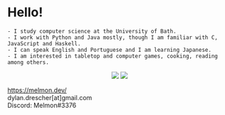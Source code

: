 # Hello!

```
- I study computer science at the University of Bath.
- I work with Python and Java mostly, though I am familiar with C, JavaScript and Haskell.
- I can speak English and Portuguese and I am learning Japanese.
- I am interested in tabletop and computer games, cooking, reading among others.
```

<p align="center">
<img src="https://github-readme-stats.vercel.app/api?username=mel-mon&count_private=true&show_icons=true&title_color=FF00B4&text_color=FFF&icon_color=FF00B4&bg_color=000" />
<img src="https://github-readme-stats.vercel.app/api/top-langs/?username=mel-mon&count_private=true&title_color=FF00B4&text_color=FFF&icon_color=FF00B4&bg_color=000" />
</p>

https://melmon.dev/<br>
dylan.drescher[at]gmail.com<br>
Discord: Melmon#3376
